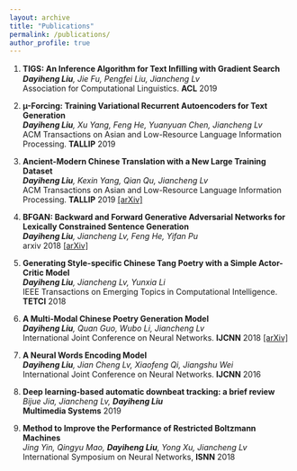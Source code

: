 ```yaml
---
layout: archive
title: "Publications"
permalink: /publications/
author_profile: true
---
```


1. **TIGS: An Inference Algorithm for Text Inﬁlling with Gradient Search**  
***Dayiheng Liu**, Jie Fu, Pengfei Liu, Jiancheng Lv*   
Association for Computational Linguistics. **ACL** 2019  

2. **µ-Forcing: Training Variational Recurrent Autoencoders for Text Generation**  
***Dayiheng Liu**, Xu Yang, Feng He, Yuanyuan Chen, Jiancheng Lv*  
ACM Transactions on Asian and Low-Resource Language Information Processing. **TALLIP** 2019  

3. **Ancient-Modern Chinese Translation with a New Large Training Dataset**  
***Dayiheng Liu**, Kexin Yang, Qian Qu, Jiancheng Lv*    
ACM Transactions on Asian and Low-Resource Language Information Processing. **TALLIP** 2019 [[arXiv]](https://arxiv.org/abs/1808.03738)      
 
4. **BFGAN: Backward and Forward Generative Adversarial Networks for Lexically Constrained Sentence Generation**    
***Dayiheng Liu**, Jiancheng Lv, Feng He, Yifan Pu*  
arxiv 2018 [[arXiv]](https://arxiv.org/pdf/1806.08097.pdf)      

5. **Generating Style-specific Chinese Tang Poetry with a Simple Actor-Critic Model**  
***Dayiheng Liu**, Jiancheng Lv, Yunxia Li*  
IEEE Transactions on Emerging Topics in Computational Intelligence. **TETCI** 2018  

6. **A Multi-Modal Chinese Poetry Generation Model**  
***Dayiheng Liu**, Quan Guo, Wubo Li, Jiancheng Lv*  
International Joint Conference on Neural Networks. **IJCNN** 2018 [[arXiv]](https://arxiv.org/abs/1806.09792v1)      

7. **A Neural Words Encoding Model**  
***Dayiheng Liu**, Jian Cheng Lv, Xiaofeng Qi, Jiangshu Wei*  
International Joint Conference on Neural Networks. **IJCNN** 2016  

8. **Deep learning-based automatic downbeat tracking: a brief review**  
*Bijue Jia, Jiancheng Lv, **Dayiheng Liu***  
**Multimedia Systems** 2019 

9. **Method to Improve the Performance of Restricted Boltzmann Machines**  
*Jing Yin, Qingyu Mao, **Dayiheng Liu**, Yong Xu, Jiancheng Lv*  
International Symposium on Neural Networks, **ISNN** 2018  


